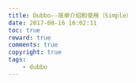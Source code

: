 ```yaml
---
title: Dubbo--简单介绍和使用（Simple）
date: 2017-08-16 16:02:11
toc: true
reward: true
comments: true
copyright: true
tags:
	- dubbo
---
```

